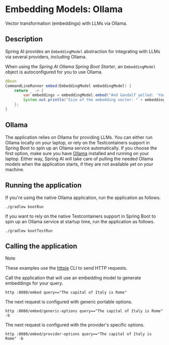 # Embedding Models: Ollama

Vector transformation (embeddings) with LLMs via Ollama.

## Description

Spring AI provides an `EmbeddingModel` abstraction for integrating with LLMs via several providers, including Ollama.

When using the _Spring AI Ollama Spring Boot Starter_, an `EmbeddingModel` object is autoconfigured for you to use Ollama.

```java
@Bean
CommandLineRunner embed(EmbeddingModel embeddingModel) {
    return _ -> {
        var embeddings = embeddingModel.embed("And Gandalf yelled: 'You shall not pass!'");
        System.out.println("Size of the embedding vector: " + embeddings.length);
    };
}
```

## Ollama

The application relies on Ollama for providing LLMs. You can either run Ollama locally on your laptop,
or rely on the Testcontainers support in Spring Boot to spin up an Ollama service automatically.
If you choose the first option, make sure you have [Ollama](https://ollama.ai) installed and running on your laptop.
Either way, Spring AI will take care of pulling the needed Ollama models when the application starts,
if they are not available yet on your machine.

## Running the application

If you're using the native Ollama application, run the application as follows.

```shell
./gradlew bootRun
```

If you want to rely on the native Testcontainers support in Spring Boot to spin up an Ollama service at startup time,
run the application as follows.

```shell
./gradlew bootTestRun
```

## Calling the application

> [!NOTE]
> These examples use the [httpie](https://httpie.io) CLI to send HTTP requests.

Call the application that will use an embedding model to generate embeddings for your query.

```shell
http :8080/embed query=="The capital of Italy is Rome"
```

The next request is configured with generic portable options.

```shell
http :8080/embed/generic-options query=="The capital of Italy is Rome" -b
```

The next request is configured with the provider's specific options.

```shell
http :8080/embed/provider-options query=="The capital of Italy is Rome" -b
```
